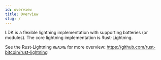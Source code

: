 ```yaml
---
id: overview
title: Overview
slug: /
---
```


LDK is a flexible lightning implementation with supporting batteries (or modules).
The core lightning implementation is Rust-Lightning.

See the Rust-Lightning `README` for more overview: https://github.com/rust-bitcoin/rust-lightning

